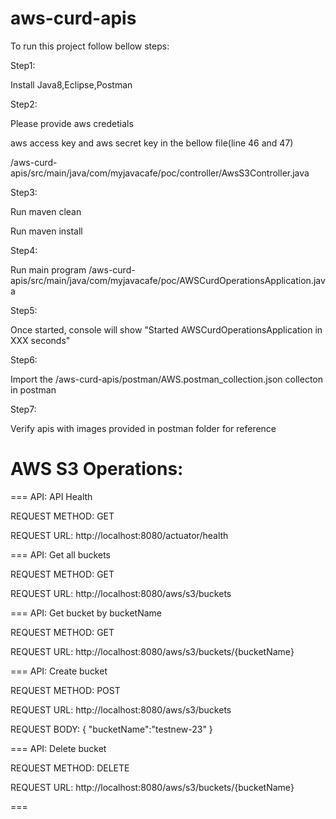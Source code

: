 # aws-curd-apis

To run this project follow bellow steps:

Step1:

Install Java8,Eclipse,Postman

Step2:

Please provide aws credetials

aws access key and aws secret key in the bellow file(line 46 and 47)

/aws-curd-apis/src/main/java/com/myjavacafe/poc/controller/AwsS3Controller.java

Step3:

Run maven clean

Run maven install

Step4:

Run main program /aws-curd-apis/src/main/java/com/myjavacafe/poc/AWSCurdOperationsApplication.java

Step5:

Once started, console will show "Started AWSCurdOperationsApplication in XXX seconds"

Step6:

Import the /aws-curd-apis/postman/AWS.postman_collection.json collecton in postman

Step7:

Verify apis with images provided in postman folder for reference


# AWS S3 Operations:
===
API: API Health

REQUEST METHOD: GET

REQUEST URL: http://localhost:8080/actuator/health

===
API: Get all buckets

REQUEST METHOD: GET

REQUEST URL: http://localhost:8080/aws/s3/buckets

=== 
API: Get bucket by bucketName

REQUEST METHOD: GET

REQUEST URL: http://localhost:8080/aws/s3/buckets/{bucketName}

===
API: Create bucket

REQUEST METHOD: POST

REQUEST URL: http://localhost:8080/aws/s3/buckets

REQUEST BODY:
{
    "bucketName":"testnew-23"
}

===
API: Delete bucket

REQUEST METHOD: DELETE

REQUEST URL: http://localhost:8080/aws/s3/buckets/{bucketName}

===
